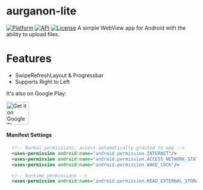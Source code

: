 # aurganon-lite
[![Platform](https://img.shields.io/badge/platform-android-green.svg)](http://developer.android.com/index.html)
[![API](https://img.shields.io/badge/API-16%2B-brightgreen.svg?style=flat)](https://android-arsenal.com/api?level=7)
[![License](https://img.shields.io/badge/License-MIT-blue.svg?style=flat)](http://opensource.org/licenses/MIT)
A simple WebView app for Android with the ability to upload files.

# Features
* SwipeRefreshLayout & Progressbar
* Supports Right to Left

It's also on Google Play:

<a href="https://play.google.com/store/apps/details?id=com.aurganonlite.android" target="_blank">
  <img alt="Get it on Google Play"
      src="https://play.google.com/intl/en_us/badges/images/generic/en-play-badge.png" height="60"/>
</a>

#### Manifest Settings

```xml
  <!-- Normal permissions, access automatically granted to app -->
  <uses-permission android:name="android.permission.INTERNET"/>
  <uses-permission android:name="android.permission.ACCESS_NETWORK_STATE"/>
  <uses-permission android:name="android.permission.WAKE_LOCK"/>

  <!-- Runtime permissions -->
  <uses-permission android:name="android.permission.READ_EXTERNAL_STORAGE"/>
